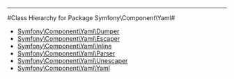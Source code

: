 - - -

#Class Hierarchy for Package Symfony\Component\Yaml#<ul>
<li><a href="https://github.com/JeyDotC/Hirudo-docs/blob/master/symfony/component/yaml/dumper.md">Symfony\Component\Yaml\Dumper</a></li>
<li><a href="https://github.com/JeyDotC/Hirudo-docs/blob/master/symfony/component/yaml/escaper.md">Symfony\Component\Yaml\Escaper</a></li>
<li><a href="https://github.com/JeyDotC/Hirudo-docs/blob/master/symfony/component/yaml/inline.md">Symfony\Component\Yaml\Inline</a></li>
<li><a href="https://github.com/JeyDotC/Hirudo-docs/blob/master/symfony/component/yaml/parser.md">Symfony\Component\Yaml\Parser</a></li>
<li><a href="https://github.com/JeyDotC/Hirudo-docs/blob/master/symfony/component/yaml/unescaper.md">Symfony\Component\Yaml\Unescaper</a></li>
<li><a href="https://github.com/JeyDotC/Hirudo-docs/blob/master/symfony/component/yaml/yaml.md">Symfony\Component\Yaml\Yaml</a></li>
</ul>
